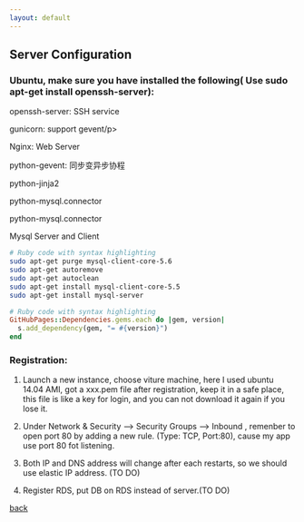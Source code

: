 ```yaml
---
layout: default
---
```


## Server Configuration

### Ubuntu, make sure you have installed the following( Use sudo apt-get install openssh-server):



<p>openssh-server: SSH service</p>
<p>gunicorn: support gevent/p>
<p>Nginx: Web Server</p>
<p>python-gevent: 同步变异步协程</p>
<p>python-jinja2</p>
<p>python-mysql.connector</p>
<p>python-mysql.connector</p>
<p>Mysql Server and Client</p>


```bash
# Ruby code with syntax highlighting
sudo apt-get purge mysql-client-core-5.6
sudo apt-get autoremove
sudo apt-get autoclean
sudo apt-get install mysql-client-core-5.5
sudo apt-get install mysql-server 
```


```ruby
# Ruby code with syntax highlighting
GitHubPages::Dependencies.gems.each do |gem, version|
  s.add_dependency(gem, "= #{version}")
end
```





### Registration: 
1. Launch a new instance, choose viture machine, here I used ubuntu 14.04 AMI, got a xxx.pem file after registration, keep it in a safe place, this file is like a key for login, and you can not download it again if you lose it.

2. Under Network & Security --> Security Groups --> Inbound , remenber to open port 80 by adding a new rule. (Type: TCP, Port:80), cause my app use port 80 fot listening.

2. Both IP and DNS address will change after each restarts, so we should use elastic IP address. (TO DO)

3. Register RDS, put DB on RDS instead of server.(TO DO)

_<AWS>_

[back](./)
